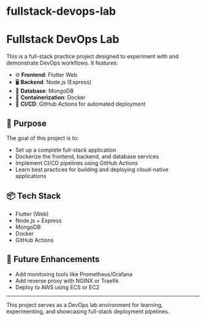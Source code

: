 # fullstack-devops-lab
# Fullstack DevOps Lab

This is a full-stack practice project designed to experiment with and demonstrate DevOps workflows. It features:

- 🌐 **Frontend**: Flutter Web
- 🖥️ **Backend**: Node.js (Express)
- 💾 **Database**: MongoDB
- 🐳 **Containerization**: Docker
- 🔁 **CI/CD**: GitHub Actions for automated deployment

## 🎯 Purpose

The goal of this project is to:

- Set up a complete full-stack application
- Dockerize the frontend, backend, and database services
- Implement CI/CD pipelines using GitHub Actions
- Learn best practices for building and deploying cloud-native applications

## 📦 Tech Stack

- Flutter (Web)
- Node.js + Express
- MongoDB
- Docker
- GitHub Actions

## 🚀 Future Enhancements

- Add monitoring tools like Prometheus/Grafana
- Add reverse proxy with NGINX or Traefik
- Deploy to AWS using ECS or EC2

---

This project serves as a DevOps lab environment for learning, experimenting, and showcasing full-stack deployment pipelines.
